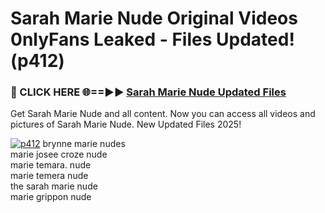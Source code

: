 # Sarah Marie Nude Original Videos 0nlyFans Leaked - Files Updated! (p412)

<h3>🔴 CLICK HERE 🌐==►► <a href="https://tinyurl.com/5h6xmrr3" rel="nofollow">Sarah Marie Nude Updated Files</a></h3>

Get Sarah Marie Nude and all content. Now you can access all videos and pictures of Sarah Marie Nude. New Updated Files 2025!

[![p412](https://i.imgur.com/KVD873Z.gif)](https://tinyurl.com/5h6xmrr3)
brynne marie nudes<br>
marie josee croze nude<br>
marie temara. nude<br>
marie temera nude<br>
the sarah marie nude<br>
marie grippon nude